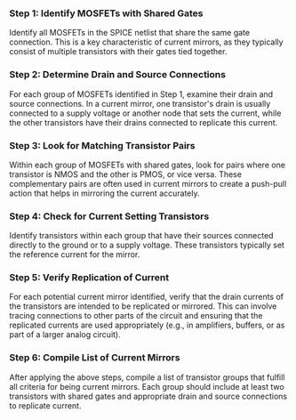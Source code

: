 
### Step 1: Identify MOSFETs with Shared Gates
Identify all MOSFETs in the SPICE netlist that share the same gate connection. This is a key characteristic of current mirrors, as they typically consist of multiple transistors with their gates tied together.

### Step 2: Determine Drain and Source Connections
For each group of MOSFETs identified in Step 1, examine their drain and source connections. In a current mirror, one transistor's drain is usually connected to a supply voltage or another node that sets the current, while the other transistors have their drains connected to replicate this current.

### Step 3: Look for Matching Transistor Pairs
Within each group of MOSFETs with shared gates, look for pairs where one transistor is NMOS and the other is PMOS, or vice versa. These complementary pairs are often used in current mirrors to create a push-pull action that helps in mirroring the current accurately.

### Step 4: Check for Current Setting Transistors
Identify transistors within each group that have their sources connected directly to the ground or to a supply voltage. These transistors typically set the reference current for the mirror.

### Step 5: Verify Replication of Current
For each potential current mirror identified, verify that the drain currents of the transistors are intended to be replicated or mirrored. This can involve tracing connections to other parts of the circuit and ensuring that the replicated currents are used appropriately (e.g., in amplifiers, buffers, or as part of a larger analog circuit).

### Step 6: Compile List of Current Mirrors
After applying the above steps, compile a list of transistor groups that fulfill all criteria for being current mirrors. Each group should include at least two transistors with shared gates and appropriate drain and source connections to replicate current.

